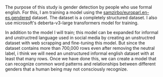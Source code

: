 The purpose of this study is gender detection by people who use formal english. For this, I am training a model using the [samzirbo/europarl.en-es.gendered](https://huggingface.co/datasets/samzirbo/europarl.en-es.gendered) dataset. The dataset is a completely structured dataset. I also use microsoft's deberta-v3-large transformers model for training.

In addition to the model I will train; this model can be expanded for informal and unstructred language used in social media by creating an unstructred dataset with web scrapping and fine-tuning this model. But since the dataset contains more than 700,000 rows even after removing the neutral label, i think we will need an unstructured informal english dataset with at least that many rows. Once we have done this, we can create a model that can recognize common word patterns and relationships between different genders that a human being may not consciously recognize.
